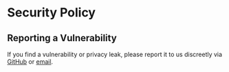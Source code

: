 # Security Policy

## Reporting a Vulnerability

If you find a vulnerability or privacy leak, please report it to us discreetly via [GitHub](https://github.com/flirtual/flirtual/security/advisories/new) or [email](https://hello.flirtu.al/support/tickets/new).
